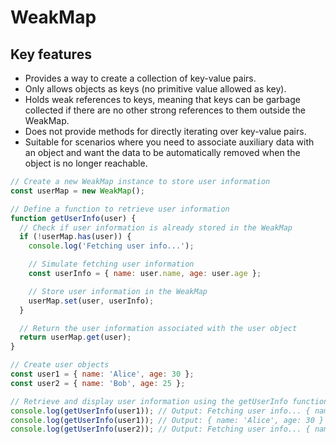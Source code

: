 # WeakMap

## Key features

- Provides a way to create a collection of key-value pairs.
- Only allows objects as keys (no primitive value allowed as key).
- Holds weak references to keys, meaning that keys can be garbage collected if
  there are no other strong references to them outside the WeakMap.
- Does not provide methods for directly iterating over key-value pairs.
- Suitable for scenarios where you need to associate auxiliary data with an object
  and want the data to be automatically removed when the object is no longer reachable.

```javascript
// Create a new WeakMap instance to store user information
const userMap = new WeakMap();

// Define a function to retrieve user information
function getUserInfo(user) {
  // Check if user information is already stored in the WeakMap
  if (!userMap.has(user)) {
    console.log('Fetching user info...');

    // Simulate fetching user information
    const userInfo = { name: user.name, age: user.age };

    // Store user information in the WeakMap
    userMap.set(user, userInfo);
  }

  // Return the user information associated with the user object
  return userMap.get(user);
}

// Create user objects
const user1 = { name: 'Alice', age: 30 };
const user2 = { name: 'Bob', age: 25 };

// Retrieve and display user information using the getUserInfo function
console.log(getUserInfo(user1)); // Output: Fetching user info... { name: 'Alice', age: 30 }
console.log(getUserInfo(user1)); // Output: { name: 'Alice', age: 30 }
console.log(getUserInfo(user2)); // Output: Fetching user info... { name: 'Bob', age: 25 }
```
